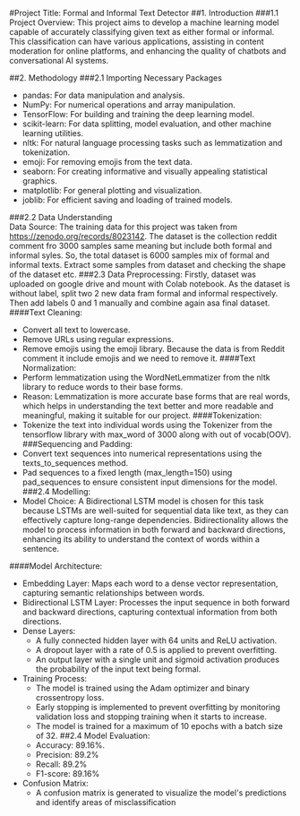 #Project Title: Formal and Informal Text Detector
##1. Introduction
###1.1 Project Overview: This project aims to develop a machine learning model capable of accurately classifying given text as either formal or informal. This classification can have various applications, assisting in content moderation for online platforms, and enhancing the quality of chatbots and conversational AI systems.

##2. Methodology
###2.1 Importing Necessary Packages
- pandas: For data manipulation and analysis.
- NumPy: For numerical operations and array manipulation.
- TensorFlow: For building and training the deep learning model.
- scikit-learn: For data splitting, model evaluation, and other machine learning utilities.
- nltk: For natural language processing tasks such as lemmatization and tokenization.
- emoji: For removing emojis from the text data.
- seaborn: For creating informative and visually appealing statistical graphics.
- matplotlib: For general plotting and visualization.
- joblib: For efficient saving and loading of trained models.

###2.2 Data Understanding  
Data Source: The training data for this project was taken from https://zenodo.org/records/8023142. The dataset is the collection reddit comment fro 3000 samples same meaning but include both formal and informal syles. So, the total dataset is 6000 samples mix of formal and informal texts.
Extract some samples from dataset and checking the shape of the dataset etc.
###2.3 Data Preprocessing:
Firstly, dataset was uploaded on google drive and mount with Colab notebook.
As the dataset is without label, split two 2 new data fram formal and informal respectively. Then add labels 0 and 1 manually and combine again asa final dataset. 
####Text Cleaning:
- Convert all text to lowercase.
- Remove URLs using regular expressions.
- Remove emojis using the emoji library. Because the data is from Reddit comment it include emojis and we need to remove it.
####Text Normalization:
- Perform lemmatization using the WordNetLemmatizer from the nltk library to reduce words to their base forms.
- Reason:  Lemmatization is more accurate base forms that are real words, which helps in understanding the text better and more readable and meaningful, making it suitable for our project.
####Tokenization:
- Tokenize the text into individual words using the Tokenizer from the tensorflow library with max_word of 3000 along with out of vocab(OOV).
###Sequencing and Padding:
- Convert text sequences into numerical representations using the texts_to_sequences method.
- Pad sequences to a fixed length (max_length=150) using pad_sequences to ensure consistent input dimensions for the model.
###2.4 Modelling:
- Model Choice: A Bidirectional LSTM model is chosen for this task  because LSTMs are well-suited for sequential data like text, as they can effectively capture long-range dependencies. Bidirectionality allows the model to process information in both forward and backward directions, enhancing its ability to understand the context of words within a sentence.


####Model Architecture:


- Embedding Layer: Maps each word to a dense vector representation, capturing semantic relationships between words.
- Bidirectional LSTM Layer: Processes the input sequence in both forward and backward directions, capturing contextual information from both directions.
- Dense Layers:
   - A fully connected hidden layer with 64 units and ReLU activation.
   - A dropout layer with a rate of 0.5 is applied to prevent overfitting.
   - An output layer with a single unit and sigmoid activation produces the probability of the input text being formal.
- Training Process:
   - The model is trained using the Adam optimizer and binary crossentropy loss.
   - Early stopping is implemented to prevent overfitting by monitoring validation loss and stopping training when it starts to increase.
   - The model is trained for a maximum of 10 epochs with a batch size of 32.
##2.4 Model Evaluation:
   - Accuracy: 89.16%.
   - Precision: 89.2%
   - Recall: 89.2%
   - F1-score: 89.16%
- Confusion Matrix:
   - A confusion matrix is generated to visualize the model's predictions and identify areas of misclassification
